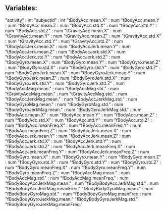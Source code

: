 ## Variables:
  "activity"                    : int
"subjectid"                   : int
"tBodyAcc.mean.X"             : num
"tBodyAcc.mean.Y              : num
"tBodyAcc.mean.Z              : num
"tBodyAcc.std.X"              : num
"tBodyAcc.std.Y"              : num
"tBodyAcc.std.Z"              : num
"tGravityAcc.mean.X"          : num
"tGravityAcc.mean.Y" 	        : num
"tGravityAcc.mean.Z"          : num
"tGravityAcc.std.X"           : num
"tGravityAcc.std.Y" 	        : num
"tGravityAcc.std.Z" 	        : num
"tBodyAccJerk.mean.X" 	      : num
"tBodyAccJerk.mean.Y" 	      : num
"tBodyAccJerk.mean.Z" 	      : num
"tBodyAccJerk.std.X"          : num
"tBodyAccJerk.std.Y"          : num
"tBodyAccJerk.std.Z"          : num
"tBodyGyro.mean.X" 	          : num
"tBodyGyro.mean.Y" 	          : num
"tBodyGyro.mean.Z"            : num
"tBodyGyro.std.X" 	          : num
"tBodyGyro.std.Y" 	          : num
"tBodyGyro.std.Z" 	          : num
"tBodyGyroJerk.mean.X"        : num
"tBodyGyroJerk.mean.Y"        : num
"tBodyGyroJerk.mean.Z"	      : num
"tBodyGyroJerk.std.X"	        : num
"tBodyGyroJerk.std.Y"	        : num
"tBodyGyroJerk.std.Z"         : num
"tBodyAccMag.mean."	          : num
"tBodyAccMag.std."	          : num
"tGravityAccMag.mean."	      : num
"tGravityAccMag.std."	        : num
"tBodyAccJerkMag.mean."	      : num
"tBodyAccJerkMag.std."	      : num
"tBodyGyroMag.mean."	        : num
"tBodyGyroMag.std."	          : num
"tBodyGyroJerkMag.mean."	    : num
"tBodyGyroJerkMag.std."	      : num
"fBodyAcc.mean.X"	            : num
"fBodyAcc.mean.Y"	            : num
"fBodyAcc.mean.Z"	            : num
"fBodyAcc.std.X"	            : num
"fBodyAcc.std.Y"	            : num
"fBodyAcc.std.Z"	            : num
"fBodyAcc.meanFreq.X"	        : num
"fBodyAcc.meanFreq.Y"	        : num
"fBodyAcc.meanFreq.Z"         : num
"fBodyAccJerk.mean.X"	        : num
"fBodyAccJerk.mean.Y"         : num
"fBodyAccJerk.mean.Z"	        : num
"fBodyAccJerk.std.X"          : num
"fBodyAccJerk.std.Y"          : num
"fBodyAccJerk.std.Z"	        : num
"fBodyAccJerk.meanFreq.X"     : num
"fBodyAccJerk.meanFreq.Y"     : num
"fBodyAccJerk.meanFreq.Z"	    : num
"fBodyGyro.mean.X"            : num
"fBodyGyro.mean.Y"            : num
"fBodyGyro.mean.Z"            : num
"fBodyGyro.std.X"             : num
"fBodyGyro.std.Y"             : num
"fBodyGyro.std.Z"             : num
"fBodyGyro.meanFreq.X"        : num
"fBodyGyro.meanFreq.Y"        : num
"fBodyGyro.meanFreq.Z"        : num
"fBodyAccMag.mean."           : num
"fBodyAccMag.std."            : num
"fBodyAccMag.meanFreq."       : num
"fBodyBodyAccJerkMag.mean."   : num
"fBodyBodyAccJerkMag.std."    : num
"fBodyBodyAccJerkMag.meanFreq."
"fBodyBodyGyroMag.mean."      : num
"fBodyBodyGyroMag.std."       : num
"fBodyBodyGyroMag.meanFreq    : num
"fBodyBodyGyroJerkMag.mean."
"fBodyBodyGyroJerkMag.std."
"fBodyBodyGyroJerkMag.meanFreq."

